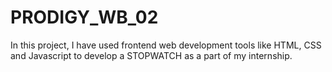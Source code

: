 # PRODIGY_WB_02
In this project, I have used frontend web development tools like HTML, CSS and Javascript to develop a STOPWATCH as a part of my internship.

